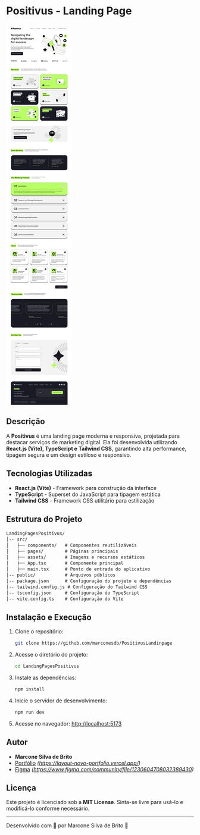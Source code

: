 # Positivus - Landing Page

![Positivus Landing Page](./public/Desktop.png)

## Descrição
A **Positivus** é uma landing page moderna e responsiva, projetada para destacar serviços de marketing digital. 
Ela foi desenvolvida utilizando **React.js (Vite), TypeScript e Tailwind CSS**, garantindo alta performance, tipagem segura e um design estiloso e responsivo.

## Tecnologias Utilizadas
- **React.js (Vite)** - Framework para construção da interface
- **TypeScript** - Superset do JavaScript para tipagem estática
- **Tailwind CSS** - Framework CSS utilitário para estilização

## Estrutura do Projeto
```
LandingPagesPositivus/
│-- src/
│   ├── components/   # Componentes reutilizáveis
│   ├── pages/        # Páginas principais
│   ├── assets/       # Imagens e recursos estáticos
│   ├── App.tsx       # Componente principal
│   ├── main.tsx      # Ponto de entrada do aplicativo
│-- public/           # Arquivos públicos
│-- package.json      # Configuração do projeto e dependências
│-- tailwind.config.js # Configuração do Tailwind CSS
│-- tsconfig.json     # Configuração do TypeScript
│-- vite.config.ts    # Configuração do Vite
```

## Instalação e Execução

1. Clone o repositório:
   ```sh
   git clone https://github.com/marconesdb/PositivusLandinpage
   ```

2. Acesse o diretório do projeto:
   ```sh
   cd LandingPagesPositivus
   ```

3. Instale as dependências:
   ```sh
   npm install
   ```

4. Inicie o servidor de desenvolvimento:
   ```sh
   npm run dev
   ```

5. Acesse no navegador: [http://localhost:5173](http://localhost:5173)

## Autor
- **Marcone Silva de Brito**
- [Portfólio](#) *(https://layout-novo-portfolio.vercel.app/)*
- [Figma](#) *(https://www.figma.com/community/file/1230604708032389430)*


## Licença
Este projeto é licenciado sob a **MIT License**. Sinta-se livre para usá-lo e modificá-lo conforme necessário.

---
Desenvolvido com 💚 por Marcone Silva de Brito 🚀
